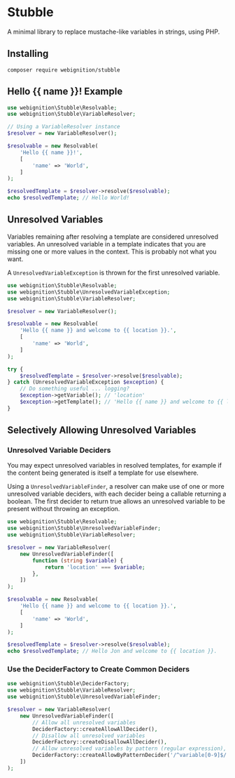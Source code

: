 # Stubble
A minimal library to replace mustache-like variables in strings, using PHP.

## Installing

`composer require webignition/stubble`


## Hello {{ name }}! Example

```php
use webignition\Stubble\Resolvable;
use webignition\Stubble\VariableResolver;

// Using a VariableResolver instance
$resolver = new VariableResolver();

$resolvable = new Resolvable(
    'Hello {{ name }}!',
    [
        'name' => 'World',
    ]
);

$resolvedTemplate = $resolver->resolve($resolvable);
echo $resolvedTemplate; // Hello World!
```

## Unresolved Variables

Variables remaining after resolving a template are considered unresolved variables. An unresolved variable in a template indicates that you are missing one or more values in the context. This is probably not what you want.

A `UnresolvedVariableException` is thrown for the first unresolved variable.

```php
use webignition\Stubble\Resolvable;
use webignition\Stubble\UnresolvedVariableException;
use webignition\Stubble\VariableResolver;

$resolver = new VariableResolver();

$resolvable = new Resolvable(
    'Hello {{ name }} and welcome to {{ location }}.',
    [
        'name' => 'World',
    ]
);

try {
    $resolvedTemplate = $resolver->resolve($resolvable);
} catch (UnresolvedVariableException $exception) {
    // Do something useful ... logging?
    $exception->getVariable(); // 'location'
    $exception->getTemplate(); // 'Hello {{ name }} and welcome to {{ location }}.'
}
```

## Selectively Allowing Unresolved Variables

### Unresolved Variable Deciders

You may expect unresolved variables in resolved templates, for example if the content being generated is itself a template for use elsewhere.

Using a `UnresolvedVariableFinder`, a resolver can make use of one or more unresolved variable deciders, 
with each decider being a callable returning a boolean. The first decider to return true allows an 
unresolved variable to be present without throwing an exception.

```php
use webignition\Stubble\Resolvable;
use webignition\Stubble\UnresolvedVariableFinder;
use webignition\Stubble\VariableResolver;

$resolver = new VariableResolver(
    new UnresolvedVariableFinder([
        function (string $variable) {
            return 'location' === $variable;
        },        
    ])
);

$resolvable = new Resolvable(
    'Hello {{ name }} and welcome to {{ location }}.',
    [
        'name' => 'World',
    ]
);

$resolvedTemplate = $resolver->resolve($resolvable);
echo $resolvedTemplate; // Hello Jon and welcome to {{ location }}.
```

### Use the DeciderFactory to Create Common Deciders

```php
use webignition\Stubble\DeciderFactory;
use webignition\Stubble\VariableResolver;
use webignition\Stubble\UnresolvedVariableFinder;

$resolver = new VariableResolver(
    new UnresolvedVariableFinder([
        // Allow all unresolved variables
        DeciderFactory::createAllowAllDecider(),
        // Disallow all unresolved variables
        DeciderFactory::createDisallowAllDecider(),
        // Allow unresolved variables by pattern (regular expression),
        DeciderFactory::createAllowByPatternDecider('/^variable[0-9]$/')
    ])
);
```
